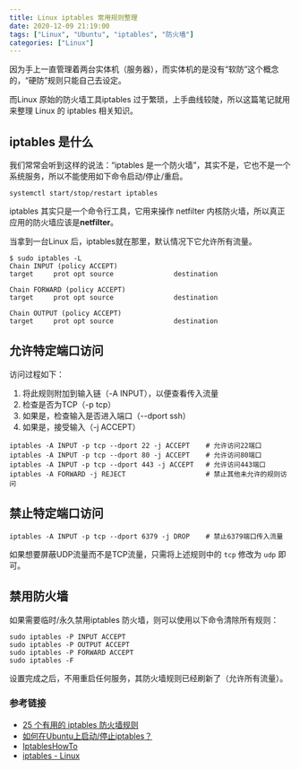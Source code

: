 ```yaml
---
title: Linux iptables 常用规则整理
date: 2020-12-09 21:19:00
tags: ["Linux", "Ubuntu", "iptables", "防火墙"]
categories: ["Linux"]
---
```


因为手上一直管理着两台实体机（服务器），而实体机的是没有“软防”这个概念的，“硬防”规则只能自己去设定。

<!-- more -->

而Linux 原始的防火墙工具iptables 过于繁琐，上手曲线较陡，所以这篇笔记就用来整理 Linux 的 iptables 相关知识。

## iptables 是什么
我们常常会听到这样的说法：“iptables 是一个防火墙”，其实不是，它也不是一个系统服务，所以不能使用如下命令启动/停止/重启。

```
systemctl start/stop/restart iptables
```

iptables 其实只是一个命令行工具，它用来操作 netfilter 内核防火墙，所以真正应用的防火墙应该是**netfilter**。

当拿到一台Linux 后，iptables就在那里，默认情况下它允许所有流量。

```
$ sudo iptables -L
Chain INPUT (policy ACCEPT)
target     prot opt source               destination         

Chain FORWARD (policy ACCEPT)
target     prot opt source               destination         

Chain OUTPUT (policy ACCEPT)
target     prot opt source               destination
```

## 允许特定端口访问
访问过程如下：
1. 将此规则附加到输入链（-A INPUT），以便查看传入流量
2. 检查是否为TCP（-p tcp）
3. 如果是，检查输入是否进入端口（--dport ssh）
4. 如果是，接受输入（-j ACCEPT）

```
iptables -A INPUT -p tcp --dport 22 -j ACCEPT    # 允许访问22端口
iptables -A INPUT -p tcp --dport 80 -j ACCEPT    # 允许访问80端口
iptables -A INPUT -p tcp --dport 443 -j ACCEPT   # 允许访问443端口
iptables -A FORWARD -j REJECT                    # 禁止其他未允许的规则访问
```

## 禁止特定端口访问
```
iptables -A INPUT -p tcp --dport 6379 -j DROP    # 禁止6379端口传入流量
```
如果想要屏蔽UDP流量而不是TCP流量，只需将上述规则中的 `tcp` 修改为 `udp` 即可。

## 禁用防火墙
如果需要临时/永久禁用iptables 防火墙，则可以使用以下命令清除所有规则：
```
sudo iptables -P INPUT ACCEPT
sudo iptables -P OUTPUT ACCEPT
sudo iptables -P FORWARD ACCEPT
sudo iptables -F
```
设置完成之后，不用重启任何服务，其防火墙规则已经刷新了（允许所有流量）。

### 参考链接
* [25 个有用的 iptables 防火墙规则](http://www.codebelief.com/article/2017/08/linux-25-useful-iptables-firewall-rules/)
* [如何在Ubuntu上启动/停止iptables？](https://ubuntuqa.com/article/10698.html)
* [IptablesHowTo](https://help.ubuntu.com/community/IptablesHowTo#Configuration%20on%20startup)
* [iptables - Linux](https://wangchujiang.com/linux-command/c/iptables.html)
